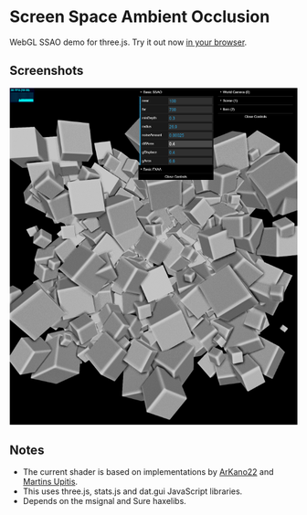 # Screen Space Ambient Occlusion

WebGL SSAO demo for three.js. Try it out now [in your browser](https://tw1ddle.github.io/Screen-Space-Ambient-Occlusion/).

## Screenshots ##

![Screenshot](screenshots/screenshot2.png?raw=true "Screen Space Ambient Occlusion Screenshot 2")

## Notes
* The current shader is based on implementations by [ArKano22](https://www.gamedev.net/topic/550699-ssao-no-halo-artifacts/) and [Martins Upitis](https://devlog-martinsh.blogspot.tw/search/label/SSAO/).
* This uses three.js, stats.js and dat.gui JavaScript libraries.
* Depends on the msignal and Sure haxelibs.